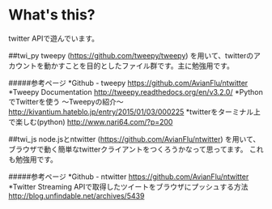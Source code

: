 # What's this?
twitter APIで遊んでいます。

##twi_py
tweepy (https://github.com/tweepy/tweepy) を用いて、twitterのアカウントを動かすことを目的としたファイル群です。主に勉強用です。

#####参考ページ
*Github - tweepy https://github.com/AvianFlu/ntwitter
*Tweepy Documentation http://tweepy.readthedocs.org/en/v3.2.0/
*PythonでTwitterを使う 〜Tweepyの紹介〜 http://kivantium.hateblo.jp/entry/2015/01/03/000225
*twitterをターミナル上で楽しむ(python) http://www.nari64.com/?p=200

##twi_js
node.jsとntwitter (https://github.com/AvianFlu/ntwitter) を用いて、ブラウザで動く簡単なtwitterクライアントをつくろうかなって思ってます。 これも勉強用です。

#####参考ページ
*Github - ntwitter https://github.com/AvianFlu/ntwitter
*Twitter Streaming APIで取得したツイートをブラウザにプッシュする方法 http://blog.unfindable.net/archives/5439
